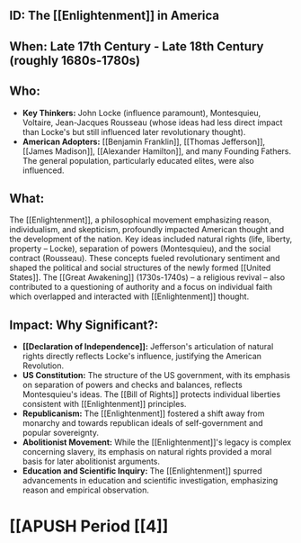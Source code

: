 ## ID: The [[Enlightenment]] in America

## When: Late 17th Century - Late 18th Century (roughly 1680s-1780s)

## Who: 
* **Key Thinkers:** John Locke (influence paramount), Montesquieu, Voltaire, Jean-Jacques Rousseau (whose ideas had less direct impact than Locke's but still influenced later revolutionary thought).
* **American Adopters:** [[Benjamin Franklin]], [[Thomas Jefferson]], [[James Madison]], [[Alexander Hamilton]], and many Founding Fathers.  The general population, particularly educated elites, were also influenced.

## What: 
The [[Enlightenment]], a philosophical movement emphasizing reason, individualism, and skepticism, profoundly impacted American thought and the development of the nation.  Key ideas included natural rights (life, liberty, property – Locke), separation of powers (Montesquieu), and the social contract (Rousseau). These concepts fueled revolutionary sentiment and shaped the political and social structures of the newly formed [[United States]].  The [[Great Awakening]] (1730s-1740s) – a religious revival – also contributed to a questioning of authority and a focus on individual faith which overlapped and interacted with [[Enlightenment]] thought.

## Impact: Why Significant?:
* **[[Declaration of Independence]]:** Jefferson's articulation of natural rights directly reflects Locke's influence, justifying the American Revolution.
* **US Constitution:** The structure of the US government, with its emphasis on separation of powers and checks and balances, reflects Montesquieu's ideas. The [[Bill of Rights]] protects individual liberties consistent with [[Enlightenment]] principles.
* **Republicanism:** The [[Enlightenment]] fostered a shift away from monarchy and towards republican ideals of self-government and popular sovereignty.
* **Abolitionist Movement:**  While the [[Enlightenment]]'s legacy is complex concerning slavery, its emphasis on natural rights provided a moral basis for later abolitionist arguments.
* **Education and Scientific Inquiry:** The [[Enlightenment]] spurred advancements in education and scientific investigation, emphasizing reason and empirical observation.


# [[APUSH Period [[4]]
